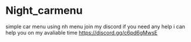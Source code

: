 # Night_carmenu
simple car menu using nh menu 
join my discord if you need any help i can help you on my avaliable time https://discord.gg/c6pd6gMwsE
